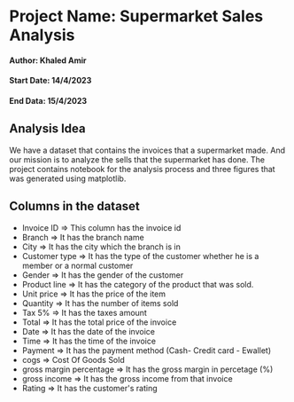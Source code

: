 # Project Name: Supermarket Sales Analysis

#### Author: Khaled Amir

#### Start Date: 14/4/2023

#### End Data: 15/4/2023



## Analysis Idea
We have a dataset that contains the invoices that a supermarket made.
And our mission is to analyze the sells that the supermarket has done.
The project contains notebook for the analysis process and three figures that was generated using matplotlib.

## Columns in the dataset

* Invoice ID => This column has the invoice id
* Branch => It has the branch name
* City => It has the city which the branch is in
* Customer type => It has the type of the customer whether he is a member or a normal customer
* Gender => It has the gender of the customer
* Product line => It has the category of the product that was sold.
* Unit price => It has the price of the item
* Quantity => It has the number of items sold
* Tax 5% => It has the taxes amount
* Total => It has the total price of the invoice
* Date => It has the date of the invoice
* Time => It has the time of the invoice
* Payment => It has the payment method (Cash- Credit card - Ewallet)
* cogs => Cost Of Goods Sold
* gross margin percentage => It has the gross margin in percetage (%)
* gross income => It has the gross income from that invoice
* Rating => It has the customer's rating

